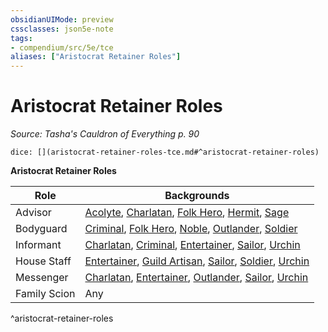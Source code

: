 ```yaml
---
obsidianUIMode: preview
cssclasses: json5e-note
tags:
- compendium/src/5e/tce
aliases: ["Aristocrat Retainer Roles"]
---
```

# Aristocrat Retainer Roles
*Source: Tasha's Cauldron of Everything p. 90* 

`dice: [](aristocrat-retainer-roles-tce.md#^aristocrat-retainer-roles)`

**Aristocrat Retainer Roles**

| Role | Backgrounds |
|------|-------------|
| Advisor | [Acolyte](4-Resources/Compendium/backgrounds/acolyte.md), [Charlatan](4-Resources/Compendium/backgrounds/charlatan.md), [Folk Hero](4-Resources/Compendium/backgrounds/folk-hero.md), [Hermit](4-Resources/Compendium/backgrounds/hermit.md), [Sage](4-Resources/Compendium/backgrounds/sage.md) |
| Bodyguard | [Criminal](4-Resources/Compendium/backgrounds/criminal.md), [Folk Hero](4-Resources/Compendium/backgrounds/folk-hero.md), [Noble](4-Resources/Compendium/backgrounds/noble.md), [Outlander](4-Resources/Compendium/backgrounds/outlander.md), [Soldier](4-Resources/Compendium/backgrounds/soldier.md) |
| Informant | [Charlatan](4-Resources/Compendium/backgrounds/charlatan.md), [Criminal](4-Resources/Compendium/backgrounds/criminal.md), [Entertainer](4-Resources/Compendium/backgrounds/entertainer.md), [Sailor](4-Resources/Compendium/backgrounds/sailor.md), [Urchin](4-Resources/Compendium/backgrounds/urchin.md) |
| House Staff | [Entertainer](4-Resources/Compendium/backgrounds/entertainer.md), [Guild Artisan](4-Resources/Compendium/backgrounds/guild-artisan.md), [Sailor](4-Resources/Compendium/backgrounds/sailor.md), [Soldier](4-Resources/Compendium/backgrounds/soldier.md), [Urchin](4-Resources/Compendium/backgrounds/urchin.md) |
| Messenger | [Charlatan](4-Resources/Compendium/backgrounds/charlatan.md), [Entertainer](4-Resources/Compendium/backgrounds/entertainer.md), [Outlander](4-Resources/Compendium/backgrounds/outlander.md), [Sailor](4-Resources/Compendium/backgrounds/sailor.md), [Urchin](4-Resources/Compendium/backgrounds/urchin.md) |
| Family Scion | Any |
^aristocrat-retainer-roles